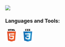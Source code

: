 <img src="https://discord.c99.nl/widget/theme-3/817100892662661121.png" align="center">




<p align="left">
</p>

<h3 align="left">Languages and Tools:</h3>



<p align="left"> 
<img src="https://raw.githubusercontent.com/devicons/devicon/master/icons/html5/html5-original-wordmark.svg" alt="html5" width="40" height="40"/> &nbsp;
<img src="https://raw.githubusercontent.com/devicons/devicon/master/icons/css3/css3-original-wordmark.svg" alt="css3" width="40" height="40"/> &nbsp;
  </p>
